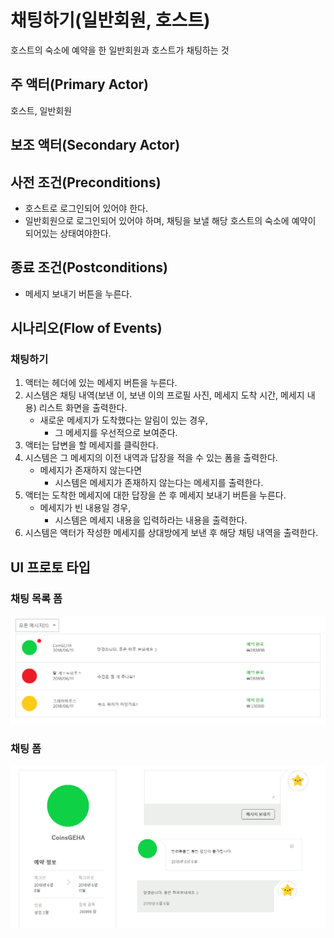 # 채팅하기(일반회원, 호스트)

호스트의 숙소에 예약을 한 일반회원과 호스트가 채팅하는 것

## 주 액터(Primary Actor)

호스트, 일반회원

## 보조 액터(Secondary Actor)

## 사전 조건(Preconditions)

- 호스트로 로그인되어 있어야 한다.
- 일반회원으로 로그인되어 있어야 하며, 
  채팅을 보낼 해당 호스트의 숙소에 예약이 되어있는 상태여야한다.

## 종료 조건(Postconditions)

- 메세지 보내기 버튼을 누른다.

## 시나리오(Flow of Events)

### 채팅하기

1. 액터는 헤더에 있는 메세지 버튼을 누른다.
2. 시스템은 채팅 내역(보낸 이, 보낸 이의 프로필 사진, 메세지 도착 시간, 메세지 내용) 리스트 화면을 출력한다.
    - 새로운 메세지가 도착했다는 알림이 있는 경우,
        - 그 메세지를 우선적으로 보여준다.
3. 액터는 답변을 할 메세지를 클릭한다.
4. 시스템은 그 메세지의 이전 내역과 답장을 적을 수 있는 폼을 출력한다.
    - 메세지가 존재하지 않는다면
       - 시스템은 메세지가 존재하지 않는다는 메세지를 출력한다.
5. 액터는 도착한 메세지에 대한 답장을 쓴 후 메세지 보내기 버튼을 누른다.
    - 메세지가 빈 내용일 경우,
        - 시스템은 메세지 내용을 입력하라는 내용을 출력한다.
6. 시스템은 액터가 작성한 메세지를 상대방에게 보낸 후 해당 채팅 내역을 출력한다.

## UI 프로토 타입

### 채팅 목록 폼
![채팅 목록 폼](../../images/채팅목록.png)

### 채팅 폼
![채팅 폼](../../images/채팅.png)